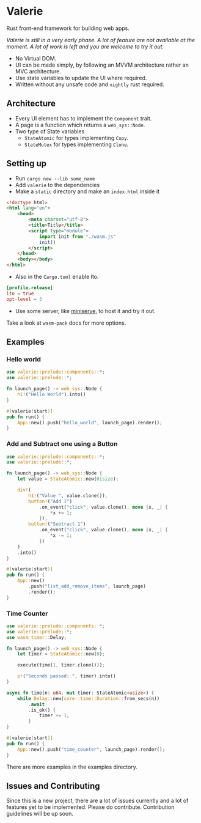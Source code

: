 # Valerie

Rust front-end framework for building web apps.

*Valerie is still in a very early phase.
A lot of feature are not available at the moment.
A lot of work is left and you are welcome to try it out.*

 - No Virtual DOM.
 - UI can be made simply, by following an MVVM architecture rather an MVC architecture.
 - Use state variables to update the UI where required.
 - Written without any unsafe code and `nightly` rust required.

## Architecture

 - Every UI element has to implement the `Component` trait.
 - A page is a function which returns a `web_sys::Node`.
 - Two type of State variables 
   - `StateAtomic` for types implementing `Copy`.
   - `StateMutex` for types implementing `Clone`.

## Setting up

 - Run `cargo new --lib some_name`
 - Add `valerie` to the dependencies
 - Make a `static` directory and make an `index.html` inside it

```html
<!doctype html>
<html lang="en">
    <head>
        <meta charset="utf-8">
        <title>Title</title>
        <script type="module">
            import init from "./wasm.js"
            init()
        </script>
    </head>
    <body></body>
</html>
```

 - Also in the `Cargo.toml` enable lto.
 
```toml
[profile.release]
lto = true
opt-level = 3
```

 - Use some server, like [miniserve](https://github.com/svenstaro/miniserve), to host it and try it out.
 
Take a look at `wasm-pack` docs for more options.

## Examples

### Hello world

```rust
use valerie::prelude::components::*;
use valerie::prelude::*;

fn launch_page() -> web_sys::Node {
    h1!("Hello World").into()
}

#[valerie(start)]
pub fn run() {
    App::new().push("hello_world", launch_page).render();
}
```

### Add and Subtract one using a Button

```rust
use valerie::prelude::components::*;
use valerie::prelude::*;

fn launch_page() -> web_sys::Node {
    let value = StateAtomic::new(0isize);

    div!(
        h1!("Value ", value.clone()),
        button!("Add 1")
            .on_event("click", value.clone(), move |x, _| {
                *x += 1;
            }),
        button!("Subtract 1")
            .on_event("click", value.clone(), move |x, _| {
                *x -= 1;
            })
    )
    .into()
}

#[valerie(start)]
pub fn run() {
    App::new()
        .push("list_add_remove_items", launch_page)
        .render();
}
```

### Time Counter

```rust
use valerie::prelude::components::*;
use valerie::prelude::*;
use wasm_timer::Delay;

fn launch_page() -> web_sys::Node {
    let timer = StateAtomic::new(0);

    execute(time(1, timer.clone()));

    p!("Seconds passed: ", timer).into()
}

async fn time(n: u64, mut timer: StateAtomic<usize>) {
    while Delay::new(core::time::Duration::from_secs(n))
        .await
        .is_ok() {
            timer += 1;
        }
}

#[valerie(start)]
pub fn run() {
    App::new().push("time_counter", launch_page).render();
}
```

There are more examples in the examples directory.

## Issues and Contributing

Since this is a new project, there are a lot of issues currently and a lot of features yet to be implemented.
Please do contribute. Contribution guidelines will be up soon.